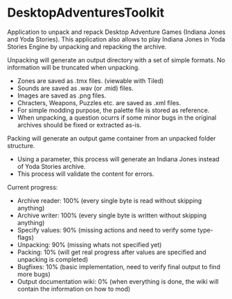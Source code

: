 # DesktopAdventuresToolkit
Application to unpack and repack Desktop Adventure Games (Indiana Jones and Yoda Stories).
This application also allows to play Indiana Jones in Yoda Stories Engine by unpacking and repacking the archive.

Unpacking will generate an output directory with a set of simple formats. No information will be truncated when unpacking.
- Zones are saved as .tmx files. (viewable with Tiled)
- Sounds are saved as .wav (or .mid) files.
- Images are saved as .png files.
- Chracters, Weapons, Puzzles etc. are saved as .xml files.
- For simple modding purpose, the palette file is stored as reference.
- When unpacking, a question ocurrs if some minor bugs in the original archives should be fixed or extracted as-is.

Packing will generate an output game container from an unpacked folder structure.
- Using a parameter, this process will generate an Indiana Jones instead of Yoda Stories archive.
- This process will validate the content for errors.

Current progress:
- Archive reader: 100% (every single byte is read without skipping anything)
- Archive writer: 100% (every single byte is written without skipping anything)
- Specify values: 90% (missing actions and need to verify some type-flags)
- Unpacking: 90% (missing whats not specified yet)
- Packing: 10% (will get real progress after values are specified and unpacking is completed)
- Bugfixes: 10% (basic implementation, need to verify final output to find more bugs)
- Output documentation wiki: 0% (when everything is done, the wiki will contain the information on how to mod)
